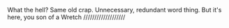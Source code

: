 What the hell? Same old crap. Unnecessary, redundant word thing. But it's here, you son of a Wretch ///////////////////
